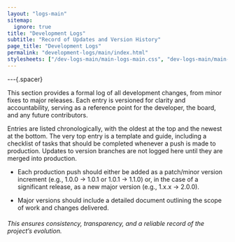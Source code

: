 ```yaml
---
layout: "logs-main"
sitemap: 
  ignore: true
title: "Development Logs"
subtitle: "Record of Updates and Version History"
page_title: "Development Logs"
permalink: "development-logs/main/index.html"
stylesheets: ["/dev-logs-main/main-logs-main.css", "dev-logs-main/main-logs-main-mobile.css"]
---
```


---{.spacer}

This section provides a formal log of all development changes, from minor fixes to major releases. Each entry is versioned for clarity and accountability, serving as a reference point for the developer, the board, and any future contributors.

Entries are listed chronologically, with the oldest at the top and the newest at the bottom. The very top entry is a template and guide, including a checklist of tasks that should be completed whenever a push is made to production. Updates to version branches are not logged here until they are merged into production.

- Each production push should either be added as a patch/minor version increment (e.g., 1.0.0 → 1.0.1 or 1.0.1 → 1.1.0) or, in the case of a significant release, as a new major version (e.g., 1.x.x → 2.0.0).

- Major versions should include a detailed document outlining the scope of work and changes delivered.

###### This ensures consistency, transparency, and a reliable record of the project’s evolution.



